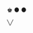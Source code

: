 ♚
●        ●
          
    ╲╱


<!---
benroo123/benroo123 is a ✨ special ✨ repository because its `README.md` (this file) appears on your GitHub profile.
You can click the Preview link to take a look at your changes.
--->
